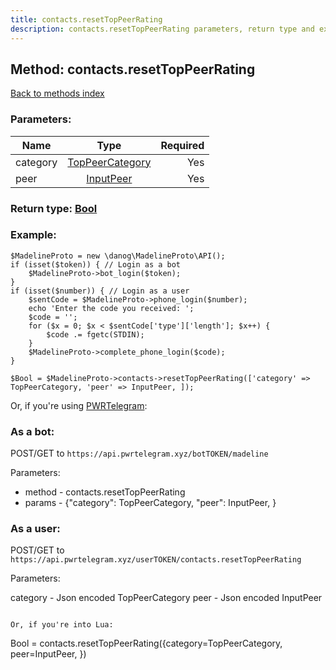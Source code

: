```yaml
---
title: contacts.resetTopPeerRating
description: contacts.resetTopPeerRating parameters, return type and example
---
```

## Method: contacts.resetTopPeerRating  
[Back to methods index](index.md)


### Parameters:

| Name     |    Type       | Required |
|----------|:-------------:|---------:|
|category|[TopPeerCategory](../types/TopPeerCategory.md) | Yes|
|peer|[InputPeer](../types/InputPeer.md) | Yes|


### Return type: [Bool](../types/Bool.md)

### Example:


```
$MadelineProto = new \danog\MadelineProto\API();
if (isset($token)) { // Login as a bot
    $MadelineProto->bot_login($token);
}
if (isset($number)) { // Login as a user
    $sentCode = $MadelineProto->phone_login($number);
    echo 'Enter the code you received: ';
    $code = '';
    for ($x = 0; $x < $sentCode['type']['length']; $x++) {
        $code .= fgetc(STDIN);
    }
    $MadelineProto->complete_phone_login($code);
}

$Bool = $MadelineProto->contacts->resetTopPeerRating(['category' => TopPeerCategory, 'peer' => InputPeer, ]);
```

Or, if you're using [PWRTelegram](https://pwrtelegram.xyz):

### As a bot:

POST/GET to `https://api.pwrtelegram.xyz/botTOKEN/madeline`

Parameters:

* method - contacts.resetTopPeerRating
* params - {"category": TopPeerCategory, "peer": InputPeer, }



### As a user:

POST/GET to `https://api.pwrtelegram.xyz/userTOKEN/contacts.resetTopPeerRating`

Parameters:

category - Json encoded TopPeerCategory
peer - Json encoded InputPeer


```

Or, if you're into Lua:

```
Bool = contacts.resetTopPeerRating({category=TopPeerCategory, peer=InputPeer, })
```

